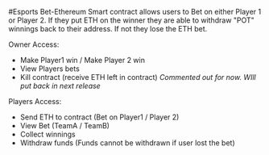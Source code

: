 #Esports Bet-Ethereum
Smart contract allows users to Bet on either Player 1 or Player 2. If they put ETH on the winner they are able to withdraw "POT" winnings back to their address. If not they lose the ETH bet.

Owner Access:
- Make Player1 win / Make Player 2 win
- View Players bets
- Kill contract (receive ETH left in contract) *Commented out for now. WIll put back in next release*


Players Access:
- Send ETH to contract (Bet on Player1 / Player 2)
- View Bet (TeamA / TeamB)
- Collect winnings
- Withdraw funds (Funds cannot be withdrawn if user lost the bet)


